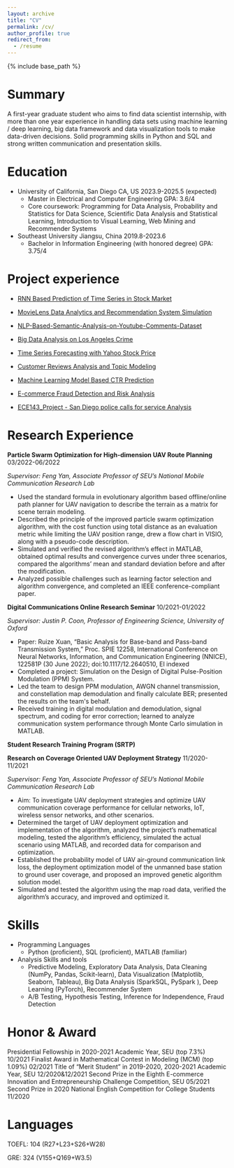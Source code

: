 ```yaml
---
layout: archive
title: "CV"
permalink: /cv/
author_profile: true
redirect_from:
  - /resume
---
```


{% include base_path %}

Summary
======
A first-year graduate student who aims to find data scientist internship, with more than one year experience in handling
data sets using machine learning / deep learning, big data framework and data visualization tools to make data-driven
decisions. Solid programming skills in Python and SQL and strong written communication and presentation skills.

Education
======
* University of California, San Diego    CA, US                                                     2023.9-2025.5 (expected)
  * Master in Electrical and Computer Engineering                                                                  GPA: 3.6/4
  * Core coursework: Programming for Data Analysis, Probability and Statistics for Data Science, Scientific Data Analysis and
Statistical Learning, Introduction to Visual Learning, Web Mining and Recommender Systems
* Southeast University    Jiangsu, China                                                                        2019.8-2023.6
  * Bachelor in Information Engineering (with honored degree)                                                     GPA: 3.75/4

Project experience
======
* [RNN Based Prediction of Time Series in Stock Market](https://github.com/rayxuan2000/RNN-Based-Prediction-of-Time-Series-in-Stock-Market)

* [MovieLens Data Analytics and Recommendation System Simulation](https://github.com/rayxuan2000/MovieLens-Data-Analytics-and-Recommendation-System-Simulation)

* [NLP-Based-Semantic-Analysis-on-Youtube-Comments-Dataset](https://github.com/rayxuan2000/NLP-Based-Semantic-Analysis-on-Youtube-Comments-Dataset)

* [Big Data Analysis on Los Angeles Crime](https://github.com/rayxuan2000/Big-Data-Analysis-on-Los-Angeles-Crime)
  
* [Time Series Forecasting with Yahoo Stock Price](https://github.com/rayxuan2000/Time-Series-Forecasting-with-Yahoo-Stock-Price)

* [Customer Reviews Analysis and Topic Modeling](https://github.com/rayxuan2000/Customer-Reviews-Analysis-and-Topic-Modeling)

* [Machine Learning Model Based CTR Prediction](https://github.com/rayxuan2000/Machine-Learning-Model-based-CTR-Prediction)

* [E-commerce Fraud Detection and Risk Analysis](https://github.com/rayxuan2000/E-commerce-Fraud-Detection-and-Risk-Analysis)

* [ECE143_Project - San Diego police calls for service Analysis](https://github.com/rayxuan2000/UCSD_ECE143_project)

Research Experience
=====
**Particle Swarm Optimization for High-dimension UAV Route Planning**	             03/2022-06/2022

_Supervisor: Feng Yan, Associate Professor of SEU’s National Mobile Communication Research Lab_

 * Used the standard formula in evolutionary algorithm based offline/online path planner for UAV navigation to describe the terrain as a matrix for scene terrain modeling.
 * Described the principle of the improved particle swarm optimization algorithm, with the cost function using total distance as an evaluation metric while limiting the UAV position range, drew a flow chart in VISIO, along with a pseudo-code description.
 * Simulated and verified the revised algorithm’s effect in MATLAB, obtained optimal results and convergence curves under three scenarios, compared the algorithms’ mean and standard deviation before and after the modification.
 * Analyzed possible challenges such as learning factor selection and algorithm convergence, and completed an IEEE conference-compliant paper.

**Digital Communications Online Research Seminar**                                     	10/2021-01/2022

_Supervisor: Justin P. Coon, Professor of Engineering Science, University of Oxford_

 * Paper: Ruize Xuan, “Basic Analysis for Base-band and Pass-band Transmission System,” Proc. SPIE 12258, International Conference on Neural Networks, Information, and Communication Engineering (NNICE), 122581P (30 June 2022); doi:10.1117/12.2640510, EI indexed
 * Completed a project: Simulation on the Design of Digital Pulse-Position Modulation (PPM) System.
 * Led the team to design PPM modulation, AWGN channel transmission, and constellation map demodulation and finally calculate BER; presented the results on the team's behalf.
 *	Received training in digital modulation and demodulation, signal spectrum, and coding for error correction; learned to analyze communication system performance through Monte Carlo simulation in MATLAB.


**Student Research Training Program (SRTP)**  

**Research on Coverage Oriented UAV Deployment Strategy**           11/2020-11/2021

_Supervisor: Feng Yan, Associate Professor of SEU’s National Mobile Communication Research Lab_

*	Aim: To investigate UAV deployment strategies and optimize UAV communication coverage performance for cellular networks, IoT, wireless sensor networks, and other scenarios.
*	Determined the target of UAV deployment optimization and implementation of the algorithm, analyzed the project’s mathematical modeling, tested the algorithm’s efficiency, simulated the actual scenario using MATLAB, and recorded data for comparison and optimization.
*	Established the probability model of UAV air-ground communication link loss, the deployment optimization model of the unmanned base station to ground user coverage, and proposed an improved genetic algorithm solution model.
*	Simulated and tested the algorithm using the map road data, verified the algorithm’s accuracy, and improved and optimized it.

  
Skills
======
* Programming Languages
  * Python (proficient), SQL (proficient), MATLAB (familiar)
* Analysis Skills and tools
  * Predictive Modeling, Exploratory Data Analysis, Data Cleaning (NumPy, Pandas, Scikit-learn), Data Visualization (Matplotlib, Seaborn, Tableau), Big Data Analysis (SparkSQL, PySpark ), Deep Learning (PyTorch), Recommender System
  * A/B Testing, Hypothesis Testing, Inference for Independence, Fraud Detection

Honor & Award
======
Presidential Fellowship in 2020-2021 Academic Year, SEU (top 7.3%) 10/2021
Finalist Award in Mathematical Contest in Modeling (MCM) (top 1.09%)	02/2021
Title of “Merit Student” in 2019-2020, 2020-2021 Academic Year, SEU	12/2020&12/2021
Second Prize in the Eighth E-commerce Innovation and Entrepreneurship Challenge Competition, SEU	05/2021
Second Prize in 2020 National English Competition for College Students  	11/2020

Languages
======
TOEFL: 104 (R27+L23+S26+W28)

GRE: 324 (V155+Q169+W3.5)
